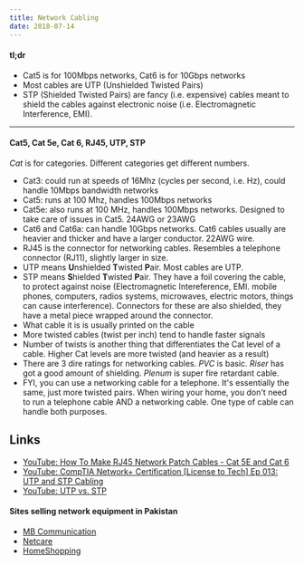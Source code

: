 ```yaml
---
title: Network Cabling
date: 2018-07-14
---
```


#### tl;dr
- Cat5 is for 100Mbps networks, Cat6 is for 10Gbps networks
- Most cables are UTP (Unshielded Twisted Pairs)
- STP (Shielded Twisted Pairs) are fancy (i.e. expensive) cables meant to shield the cables against electronic noise (i.e. Electromagnetic Interference, EMI).

--- 

#### Cat5, Cat 5e, Cat 6, RJ45, UTP, STP
*Cat* is for categories. Different categories get different numbers.

- Cat3: could run at speeds of 16Mhz (cycles per second, i.e. Hz), could handle 10Mbps bandwidth networks
- Cat5: runs at 100 Mhz, handles 100Mbps networks 
- Cat5e: also runs at 100 MHz, handles 100Mbps networks. Designed to take care of issues in Cat5. 24AWG or 23AWG
- Cat6 and Cat6a: can handle 10Gbps networks. Cat6 cables usually are heavier and thicker and have a larger conductor. 22AWG wire.
- RJ45 is the connector for networking cables. Resembles a telephone connector (RJ11), slightly larger in size.
- UTP means **U**nshielded **T**wisted **P**air. Most cables are UTP.
- STP means **S**hielded **T**wisted **P**air. They have a foil covering the cable, to protect against noise (Electromagnetic Intereference, EMI. mobile phones, computers, radios systems, microwaves, electric motors, things can cause interference). Connectors for these are also shielded, they have a metal piece wrapped around the connector. 
- What cable it is is usually printed on the cable
- More twisted cables (twist per inch) tend to handle faster signals
- Number of twists is another thing that differentiates the Cat level of a cable. Higher Cat levels are more twisted (and heavier as a result)
- There are 3 dire ratings for networking cables. *PVC* is basic. *Riser* has got a good amount of shielding. *Plenum* is super fire retardant cable.
- FYI, you can use a networking cable for a telephone. It's essentially the same, just more twisted pairs. When wiring your home, you don't need to run a telephone cable AND a networking cable. One type of cable can handle both purposes.

Links
---
- [YouTube: How To Make RJ45 Network Patch Cables - Cat 5E and Cat 6](https://www.youtube.com/watch?v=lullzS740wI)
- [YouTube: CompTIA Network+ Certification [License to Tech] Ep 013: UTP and STP Cabling
](https://www.youtube.com/watch?v=eea_-D8rhoE)
- [YouTube: UTP vs. STP](https://www.youtube.com/watch?v=nbIExe78omE)

#### Sites selling network equipment in Pakistan
- [MB Communication](http://www.mbcommunication.com.pk/)
- [Netcare](http://netcare.com.pk/)
- [HomeShopping](https://homeshopping.pk/categories/Network-Components-Pakistan/)